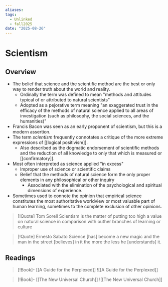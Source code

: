 ```yaml
---
aliases: 
tags:
  - Unlinked
  - fall2025
date: "2025-08-26"
---
```

# Scientism
## Overview
- The belief that science and the scientific method are the best or only way to render truth about the world and reality.
	- Ordinally the term was defined to mean "methods and attitudes typical of or attributed to natural scientists"
	- Adopted as a pejorative term meaning "an exaggerated trust in the efficacy of the methods of natural science applied to all areas of investigation (such as philosophy, the social sciences, and the humanities)"
- Francis Bacon was seen as an early proponent of scientism, but this is a modern assertion.
- The term *scientism* frequently connotates a critique of the more extreme expressions of [[logical positivism]].
	- Also described as the dogmatic endorsement of scientific methods and the reduction of all knowledge to only that which is measured or [[confirmatory]].
- Most often interpreted as science applied "in excess"
	- Improper use of science or scientific claims
	- Belief that the methods of natural science form the only proper elements in any philosophical or other inquiry
		- Associated with the elimination of the psychological and spiritual dimensions of experience.
- Sometimes used to connote the opinion that empirical science constitutes the most authoritative worldview or most valuable part of human learning, sometimes to the complete exclusion of other opinions. 

> [!Quote] Tom Sorell
> Scientism is the matter of putting too high a value on natural science in comparison with outher branches of learning or culture

> [!Quote] Ernesto Sabato
> Science [has] become a new magic and the man in the street [believes] in it the more the less he [understands] it. 
## Readings
> [!Book]- [[A Guide for the Perplexed]]
> ![[A Guide for the Perplexed]]

> [!Book]- [[The New Universal Church]]
> ![[The New Universal Church]]